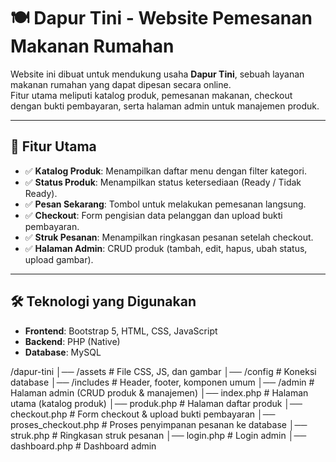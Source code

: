 # 🍽️ Dapur Tini - Website Pemesanan Makanan Rumahan

Website ini dibuat untuk mendukung usaha **Dapur Tini**, sebuah layanan makanan rumahan yang dapat dipesan secara online.  
Fitur utama meliputi katalog produk, pemesanan makanan, checkout dengan bukti pembayaran, serta halaman admin untuk manajemen produk.

---

## 🚀 Fitur Utama

- ✅ **Katalog Produk**: Menampilkan daftar menu dengan filter kategori.  
- ✅ **Status Produk**: Menampilkan status ketersediaan (Ready / Tidak Ready).  
- ✅ **Pesan Sekarang**: Tombol untuk melakukan pemesanan langsung.  
- ✅ **Checkout**: Form pengisian data pelanggan dan upload bukti pembayaran.  
- ✅ **Struk Pesanan**: Menampilkan ringkasan pesanan setelah checkout.  
- ✅ **Halaman Admin**: CRUD produk (tambah, edit, hapus, ubah status, upload gambar).  

---

## 🛠️ Teknologi yang Digunakan

- **Frontend**: Bootstrap 5, HTML, CSS, JavaScript  
- **Backend**: PHP (Native)  
- **Database**: MySQL  


/dapur-tini
│── /assets # File CSS, JS, dan gambar
│── /config # Koneksi database
│── /includes # Header, footer, komponen umum
│── /admin # Halaman admin (CRUD produk & manajemen)
│── index.php # Halaman utama (katalog produk)
│── produk.php # Halaman daftar produk
│── checkout.php # Form checkout & upload bukti pembayaran
│── proses_checkout.php # Proses penyimpanan pesanan ke database
│── struk.php # Ringkasan struk pesanan
│── login.php # Login admin
│── dashboard.php # Dashboard admin


